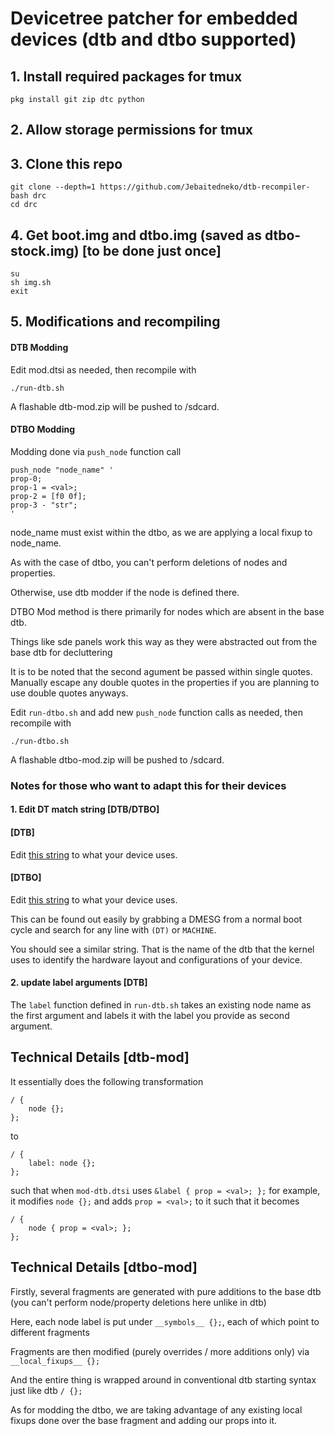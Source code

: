 # Devicetree patcher for embedded devices (dtb and dtbo supported)
## 1. Install required packages for tmux
```
pkg install git zip dtc python
```
## 2. Allow storage permissions for tmux

## 3. Clone this repo
```
git clone --depth=1 https://github.com/Jebaitedneko/dtb-recompiler-bash drc
cd drc
```
## 4. Get boot.img and dtbo.img (saved as dtbo-stock.img) [to be done just once]
```
su
sh img.sh
exit
```
## 5. Modifications and recompiling

#### DTB Modding

Edit mod.dtsi as needed, then recompile with

`./run-dtb.sh`

A flashable dtb-mod.zip will be pushed to /sdcard.

#### DTBO Modding

Modding done via `push_node` function call

```
push_node "node_name" '
prop-0;
prop-1 = <val>;
prop-2 = [f0 0f];
prop-3 - "str";
'

```

node_name must exist within the dtbo, as we are applying a local fixup to node_name.

As with the case of dtbo, you can't perform deletions of nodes and properties.

Otherwise, use dtb modder if the node is defined there.


DTBO Mod method is there primarily for nodes which are absent in the base dtb.


Things like sde panels work this way as they were abstracted out from the base dtb for decluttering


It is to be noted that the second agument be passed within single quotes.
Manually escape any double quotes in the properties if you are planning to use double quotes anyways.

Edit `run-dtbo.sh` and add new `push_node` function calls as needed, then recompile with

`./run-dtbo.sh`

A flashable dtbo-mod.zip will be pushed to /sdcard.

### Notes for those who want to adapt this for their devices

#### 1. Edit DT match string [DTB/DTBO]

#### [DTB]
Edit [this string](https://github.com/Jebaitedneko/dtb-recompiler-bash/blob/master/run-dtb.sh#L9) to what your device uses.

#### [DTBO]
Edit [this string](https://github.com/Jebaitedneko/dtb-recompiler-bash/blob/master/run-dtbo.sh#L8) to what your device uses.

This can be found out easily by grabbing a DMESG from a normal boot cycle and search for any line with `(DT)` or `MACHINE`.

You should see a similar string. That is the name of the dtb that the kernel uses to identify the hardware layout and configurations of your device.

#### 2. update label arguments [DTB]

The `label` function defined in `run-dtb.sh` takes an existing node name as the first argument and labels it with the label you provide as second argument.

## Technical Details [dtb-mod]

It essentially does the following transformation

```
/ {
	node {};
};
```
to

```
/ {
	label: node {};
};
```

such that when `mod-dtb.dtsi` uses `&label { prop = <val>; };` for example, it modifies `node {};` and adds `prop = <val>;` to it such that it becomes

```
/ {
	node { prop = <val>; };
};
```

## Technical Details [dtbo-mod]

Firstly, several fragments are generated with pure additions to the base dtb (you can't perform node/property deletions here unlike in dtb)

Here, each node label is put under `__symbols__ {};`, each of which point to different fragments

Fragments are then modified (purely overrides / more additions only) via `__local_fixups__ {};`

And the entire thing is wrapped around in conventional dtb starting syntax just like dtb `/ {};`

As for modding the dtbo, we are taking advantage of any existing local fixups done over the base fragment and adding our props into it.
